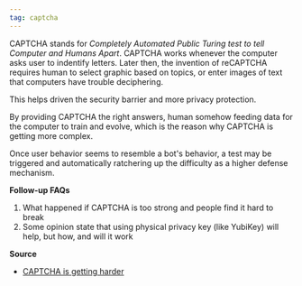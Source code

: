 ```yaml
---
tag: captcha
---
```


CAPTCHA stands for *Completely Automated Public Turing test to tell Computer and Humans Apart*. CAPTCHA works whenever the computer asks user to indentify letters. Later then, the invention of reCAPTCHA requires human to select graphic based on topics, or enter images of text that computers have trouble deciphering. 

This helps driven the security barrier and more privacy protection. 

By providing CAPTCHA the right answers, human somehow feeding data for the computer to train and evolve, which is the reason why CAPTCHA is getting more complex. 

Once user behavior seems to resemble a bot's behavior, a test may be triggered and automatically ratchering up the difficulty as a higher defense mechanism.

**Follow-up FAQs**
1. What happened if CAPTCHA is too strong and people find it hard to break
2. Some opinion state that using physical privacy key (like YubiKey) will help, but how, and will it work

**Source**
- [CAPTCHA is getting harder](https://www.vox.com/22436832/captchas-getting-harder-ai-artificial-intelligence)